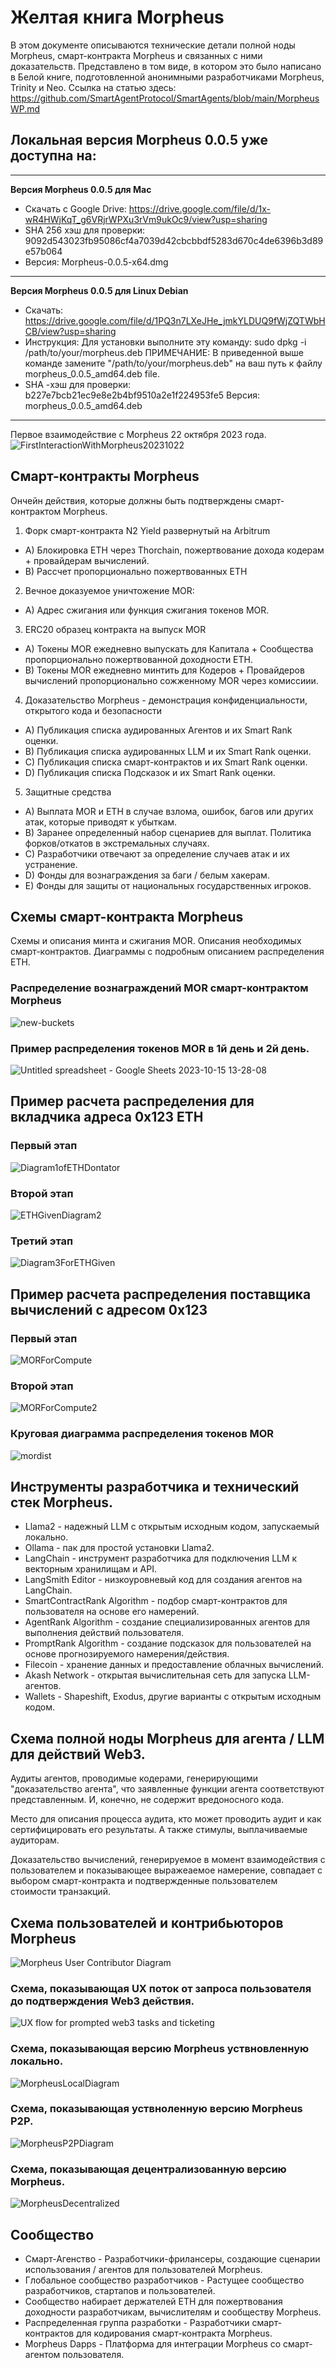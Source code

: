 # Желтая книга Morpheus

В этом документе описываются технические детали полной ноды Morpheus, смарт-контракта Morpheus и связанных с ними доказательств. Представлено в том виде, в котором это было написано в Белой книге, подготовленной анонимными разработчиками Morpheus, Trinity и Neo. 
Ссылка на статью здесь: https://github.com/SmartAgentProtocol/SmartAgents/blob/main/MorpheusWP.md 

## Локальная версия Morpheus 0.0.5 уже доступна на:
---------
**Версия Morpheus 0.0.5 для Mac**
- Скачать с Google Drive: https://drive.google.com/file/d/1x-wR4HWjKqT_g6VRjrWPXu3rVm9ukOc9/view?usp=sharing
- SHA 256 хэш для проверки: 9092d543023fb95086cf4a7039d42cbcbbdf5283d670c4de6396b3d89e57b064
- Версия: Morpheus-0.0.5-x64.dmg

---------
**Версия Morpheus 0.0.5 для Linux Debian**
- Скачать: https://drive.google.com/file/d/1PQ3n7LXeJHe_jmkYLDUQ9fWjZQTWbHCB/view?usp=sharing
- Инструкция: Для установки выполните эту команду:
sudo dpkg -i /path/to/your/morpheus.deb
ПРИМЕЧАНИЕ: В приведенной выше команде замените "/path/to/your/morpheus.deb" на ваш путь к файлу morpheus_0.0.5_amd64.deb file.
- SHA -хэш для проверки:
b227e7bcb21ec9e8e2b4bf9510a2e1f224953fe5
Версия: morpheus_0.0.5_amd64.deb
---------

Первое взаимодействие с Morpheus 22 октября 2023 года.
![FirstInteractionWithMorpheus20231022](https://github.com/MorpheusAIs/Morpheus/assets/1563345/35509f3a-4346-4f58-bb60-f7881fd10f7e)

## Смарт-контракты Morpheus
Ончейн действия, которые должны быть подтверждены смарт-контрактом Morpheus.

1. Форк смарт-контракта N2 Yield развернутый на Arbitrum
- A) Блокировка ETH через Thorchain, пожертвование дохода кодерам + провайдерам вычислений.
- B) Рассчет пропорционально пожертвованных ETH 

2. Вечное доказуемое уничтожение MOR:
- A) Адрес сжигания или функция сжигания токенов MOR.

3. ERC20 образец контракта на выпуск MOR
- A) Токены MOR ежедневно выпускать для Капитала + Сообщества пропорционально пожертвованной доходности ETH.
- B) Токены MOR ежедневно минтить для Кодеров + Провайдеров вычислений пропорционально сожженному MOR через комиссиии.

4. Доказательство Morpheus - демонстрация конфиденциальности, открытого кода и безопасности
- A) Публикация списка аудированных Агентов и их Smart Rank оценки.
- B) Публикация списка аудированных LLM и их Smart Rank оценки.
- C) Публикация списка смарт-контрактов и их Smart Rank оценки.
- D) Публикация списка Подсказок и их Smart Rank оценки.

5. Защитные средства
- A) Выплата MOR и ETH в случае взлома, ошибок, багов или других атак, которые приводят к убыткам.
- B) Заранее определенный набор сценариев для выплат. Политика форков/откатов в экстремальных случаях.
- C) Разработчики отвечают за определение случаев атак и их устранение. 
- D) Фонды для вознаграждения за баги / белым хакерам.
- E) Фонды для защиты от национальных государственных игроков.

## Схемы смарт-контракта Morpheus
Схемы и описания минта и сжигания MOR.
Описания необходимых смарт-контрактов.
Диаграммы с подробным описанием распределения ETH. 

### Распределение вознаграждений MOR смарт-контрактом Morpheus
![new-buckets](https://github.com/SmartAgentProtocol/SmartAgents/assets/76454555/cd57bae7-2a56-4a55-bf3e-1f810f3fba9c)

### Пример распределения токенов MOR в 1й день и 2й день.
![Untitled spreadsheet - Google Sheets 2023-10-15 13-28-08](https://github.com/MorpheusAIs/Morpheus/assets/76454555/6ff7869d-bbd6-46b5-8673-6a59b75906e1)

## Пример расчета распределения для вкладчика адреса 0x123 ETH

### Первый этап
![Diagram1ofETHDontator](https://github.com/SmartAgentProtocol/SmartAgents/assets/1563345/fead528c-d628-449e-a3a3-2f53904f4a3d)

### Второй этап
![ETHGivenDiagram2](https://github.com/MorpheusAIs/Morpheus/assets/1563345/915020e8-d342-48bc-85ee-367de0325680)

### Третий этап
![Diagram3ForETHGiven](https://github.com/MorpheusAIs/Morpheus/assets/1563345/a3f455af-56de-4c6b-9688-5b9e91673e5a)

## Пример расчета распределения поставщика вычислений с адресом 0x123

### Первый этап
![MORForCompute](https://github.com/SmartAgentProtocol/SmartAgents/assets/1563345/bef69c69-0420-441f-97f0-7e8195844f57)

### Второй этап
![MORForCompute2](https://github.com/SmartAgentProtocol/SmartAgents/assets/1563345/a6f30da5-5441-4f0a-be80-c5798f5920cd)

### Круговая диаграмма распределения токенов MOR
![mordist](https://github.com/MorpheusAIs/Morpheus/assets/76454555/4157efe7-6abf-404a-87f9-a8dc76cd4799)

## Инструменты разработчика и технический стек Morpheus.
- Llama2 - надежный LLM с открытым исходным кодом, запускаемый локально.
- Ollama - пак для простой установки Llama2.
- LangChain - инструмент разработчика для подключения LLM к векторным хранилищам и API.
- LangSmith Editor - низкоуровневый код для создания агентов на LangChain.
- SmartContractRank Algorithm - подбор смарт-контрактов для пользователя на основе его намерений.
- AgentRank Algorithm - создание специализированных агентов для выполнения действий пользователя.
- PromptRank Algorithm - создание подсказок для пользователей на основе прогнозируемого намерения/действия.
- Filecoin - хранение данных и предоставление облачных вычислений.
- Akash Network - открытая вычислительная сеть для запуска LLM-агентов.
- Wallets - Shapeshift, Exodus, другие варианты с открытым исходным кодом.

## Схема полной ноды Morpheus для агента / LLM для действий Web3. 
Аудиты агентов, проводимые кодерами, генерирующими "доказательство агента", что заявленные функции агента соответствуют представленным. И, конечно, не содержит вредоносного кода.

Место для описания процесса аудита, кто может проводить аудит и как сертифицировать его результаты. А также стимулы, выплачиваемые аудиторам.

Доказательство вычислений, генерируемое в момент взаимодействия с пользователем и показывающее выражеаемое намерение, совпадает с выбором смарт-контракта и подтвержденные пользователем стоимости транзакций. 

## Схема пользователей и контрибьюторов Morpheus
![Morpheus User   Contributor Diagram](https://github.com/MorpheusAIs/Morpheus/assets/1563345/2cff8d70-c116-472f-a431-8a82bfa22f9b)

### Схема, показывающая UX поток от запроса пользователя до подтверждения Web3 действия.
![UX flow for prompted web3 tasks and ticketing](https://github.com/MorpheusAIs/Morpheus/assets/76454555/942b20fb-d67e-4a57-af2c-cd24a89690a5)

### Схема, показывающая версию Morpheus уствновленную локально.
![MorpheusLocalDiagram](https://github.com/SmartAgentProtocol/SmartAgents/assets/1563345/a0564914-cddb-42e4-b0f4-8c2310db6a66)

### Схема, показывающая уствноленную версию Morpheus P2P.
![MorpheusP2PDiagram](https://github.com/SmartAgentProtocol/SmartAgents/assets/1563345/a7eeb31f-3d38-4233-a45f-e9b91ad84ba2)

### Схема, показывающая децентрализованную версию Morpheus.
![MorpheusDecentralized](https://github.com/SmartAgentProtocol/SmartAgents/assets/1563345/1699f2de-cc18-42e8-a05c-32b3307baa20)

## Сообщество
- Смарт-Агенство - Разработчики-фрилансеры, создающие сценарии использования / агентов для пользователей Morpheus.
- Глобальное сообщество разработчиков - Растущее сообщество разработчиков, стартапов и пользователей.
- Сообщество набирает держателей ETH для пожертвования доходности разработчикам, вычислителям и сообществу Morpheus.
- Распределенная группа разработки - Разработчики смарт-контрактов для кодирования смарт-контракта Morpheus.
- Morpheus Dapps - Платформа для интеграции Morpheus со смарт-агентом пользователя.
